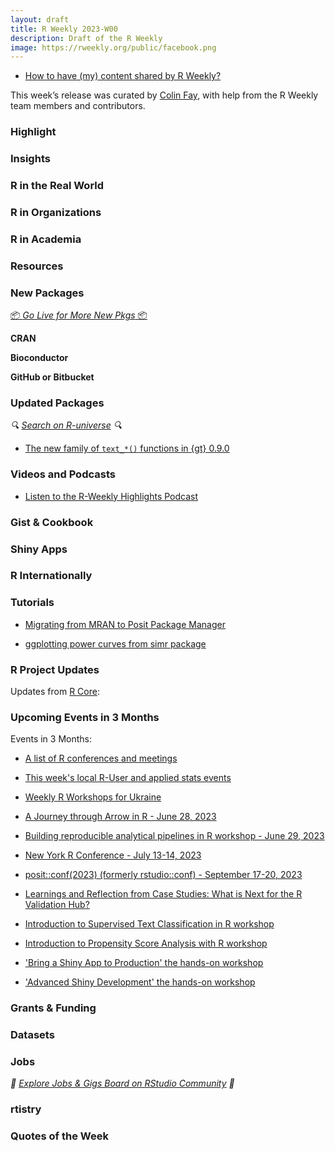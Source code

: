 ```yaml
---
layout: draft
title: R Weekly 2023-W00
description: Draft of the R Weekly
image: https://rweekly.org/public/facebook.png
---
```



+ [How to have (my) content shared by R Weekly?](https://github.com/rweekly/rweekly.org#how-to-have-my-content-shared-by-r-weekly)

This week’s release was curated by [Colin Fay](https://twitter.com/_ColinFay), with help from the R Weekly team members and contributors.



###  Highlight



### Insights



### R in the Real World



###  R in Organizations



###  R in Academia



###  Resources



###  New Packages

<p class="added-hostname"><a href="https://rweekly.org/live" target="_blank" class="externalLink">📦 <i>Go Live for More New Pkgs</i> 📦</a></p>


**CRAN**



**Bioconductor**



**GitHub or Bitbucket**



### Updated Packages

<i>🔍 [Search on R-universe](https://r-universe.dev/search/) 🔍</i>

+ [The new family of `text_*()` functions in {gt} 0.9.0](https://posit.co/blog/new-text-functions-in-gt-0-9-0/)

###  Videos and Podcasts

* [Listen to the R-Weekly Highlights Podcast](https://rweekly.fireside.fm/)


### Gist & Cookbook



### Shiny Apps



### R Internationally



###  Tutorials


+ [Migrating from MRAN to Posit Package Manager](https://posit.co/blog/migrating-from-mran-to-posit-package-manager/)

+ [ggplotting power curves from simr package](https://pablobernabeu.github.io/2023/ggplotting-power-curves-from-simr-package)


<!--<div class="post-more-begin></div><div class="post-more-end"></div>-->

###  R Project Updates

Updates from [R Core](http://developer.r-project.org/blosxom.cgi/R-devel/NEWS):


###  Upcoming Events in 3 Months

Events in 3 Months:

+ [A list of R conferences and meetings](https://jumpingrivers.github.io/meetingsR/events.html)

+ [This week's local R-User and applied stats events](https://community.rstudio.com/c/irl)

+ [Weekly R Workshops for Ukraine](https://sites.google.com/view/dariia-mykhailyshyna/main/r-workshops-for-ukraine)

+ [A Journey through Arrow in R - June 28, 2023](https://ropensci.org/commcalls/jun2023-arrow/)

+ [Building reproducible analytical pipelines in R workshop - June 29, 2023](https://r-posts.com/building-reproducible-analytical-pipelines-in-r-workshop/)

+ [New York R Conference - July 13-14, 2023](https://rstats.ai/nyr.html)

+ [posit::conf(2023) (formerly rstudio::conf) - September 17-20, 2023](https://posit.co/conference/)

+ [Learnings and Reflection from Case Studies: What is Next for the R Validation Hub?](https://www.r-consortium.org/blog/2023/06/14/learnings-and-reflection-from-case-studies-what-is-next-for-the-r-validation-hub)

+ [Introduction to Supervised Text Classification in R workshop](https://r-posts.com/introduction-to-supervised-text-classification-in-r-workshop/)

+ [Introduction to Propensity Score Analysis with R workshop](https://r-posts.com/introduction-to-propensity-score-analysis-with-r-workshop/)

+ ['Bring a Shiny App to Production' the hands-on workshop](https://mirai-solutions.ch/news/2023/06/16/announce-shiny4-ws/)

+ ['Advanced Shiny Development' the hands-on workshop](https://mirai-solutions.ch/news/2023/06/09/announce-shiny3-ws/)


### Grants & Funding


### Datasets


### Jobs

<i>💼 [Explore Jobs & Gigs Board on RStudio Community](https://community.rstudio.com/c/jobs/) 💼</i>

###  rtistry


###  Quotes of the Week
